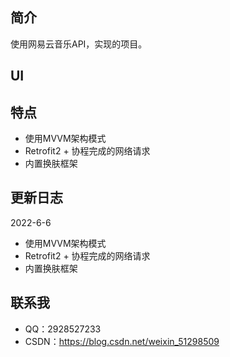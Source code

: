 ## 简介

使用网易云音乐API，实现的项目。

## UI

## 特点
* 使用MVVM架构模式
* Retrofit2 + 协程完成的网络请求
* 内置换肤框架

## 更新日志

2022-6-6
* 使用MVVM架构模式
* Retrofit2 + 协程完成的网络请求
* 内置换肤框架

## 联系我

* QQ：2928527233
* CSDN：https://blog.csdn.net/weixin_51298509

